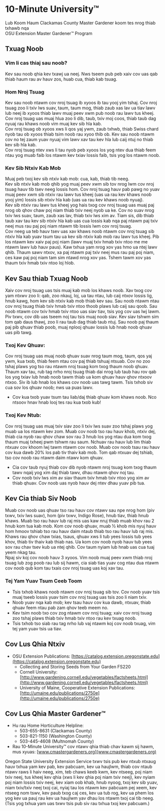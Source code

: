 # 10-Minute University™  
Lub Koom Haum Clackamas County Master Gardener koom tes nrog thiab txhawb nqa  
OSU Extension Master Gardener™ Program  

## Txuag Noob  
### Vim li cas thiaj sau noob?  
Kev sau noob qhia kev txawj ua neej. Nws tseem pub peb xaiv cov uas qab thiab haum rau av hauv zos, huab cua, thiab kab tsuag.  

### Hom Nroj Tsuag  
Kev sau noob ntawm cov nroj tsuag ib xyoos ib tau yooj yim tshaj. Cov nroj tsuag zoo li txiv lws suav, taum, taum mog, thiab zaub xas lav ua tiav lawv lub neej ib xyoos thiab lawv muaj peev xwm pub noob rau lawv tus kheej. Cov nroj tsuag uas muaj hlua zoo li dib, taub, txiv moj coos, thiab taub dag nyuaj rau khaws noob vim muaj kev sib hla kab.  
Cov nroj tsuag ob xyoos xws li qos yaj ywm, zaub txhwb, thiab Swiss chard nyob tau ob xyoos thiab tsim noob rau xyoo thib ob. Kev sau noob ntawm cov no tej zaum yuav nyuaj vim lawv xav tau kev hla lub caij ntuj no thiab kev sib hla kab.  
Cov nroj tsuag ntev xws li tau nyob peb xyoos los yog ntev dua thiab feem ntau yog muab faib los ntawm kev txiav lossis faib, tsis yog los ntawm noob.  

### Kev Sib Ntxiv Kab Mob  
Muaj peb txoj kev sib ntxiv kab mob: cua, kab, thiab tib neeg.  
Kev sib ntxiv kab mob qhib yog muaj peev xwm sib tov nrog lwm cov nroj tsuag hauv tib tsev neeg lossis hom. Cov nroj tsuag hauv pab pawg no yuav muaj peev xwm sib ntxiv rau lawv tus kheej (uas ua rau kev khaws noob yooj yim) lossis sib ntxiv hla kab (uas ua rau kev khaws noob nyuaj).  
Kev sib ntxiv rau lawv tus kheej yog hais txog cov nroj tsuag uas muaj paj nrog ob qhov chaw poj niam thiab txiv neej nyob ua ke. Cov no suav nrog txiv lws suav, taum, zaub xas lav, thiab txiv lws xim av. Tiam sis, dib thiab taub xav tau kev sib ntxiv hla kab uas cua lossis kab nqa paj ntawm paj txiv neej mus rau paj poj niam ntawm tib lossis lwm cov nroj tsuag.  
Cov neeg ua teb hauv tsev uas xav khaws noob ntawm cov nroj tsuag sib ntxiv hla kab yuav tsum tau ua kev sib ntxiv kab mob rau lawv tus kheej. Pib los ntawm kev xaiv paj poj niam (lawv muaj txiv hmab txiv ntoo me me ntawm lawv lub hauv paus). Kaw txhua yam nrog xov yas hmo ua ntej lawv qhib. Thaum sawv ntxov, xa paj ntawm paj txiv neej mus rau paj poj niam, ces kaw paj poj niam tam sim ntawd nrog xov yas. Tshem tawm xov yas thaum txiv hmab txiv ntoo loj hlob.  

## Kev Sau thiab Txuag Noob  
Xaiv cov nroj tsuag uas tsis muaj kab mob los khaws noob. Xav txog cov yam ntxwv zoo li: qab, zoo nkauj, loj, ua tau ntau, lub caij ntxov lossis lig, hnub kawg, hom kev sib ntxiv kab mob thiab kev sau. Sau noob ntawm ntau cov nroj tsuag thiab txiv hmab txiv ntoo thoob plaws lub caij sau qoob. Sau noob ntawm cov txiv hmab txiv ntoo uas siav tiav, tsis yog cov uas lwj lawm. Piv txwv, cov dib uas tseem noj tau tsis muaj noob siav. Kev siav tshwm sim tom qab daus thawj, zoo li rau taub dag thiab taub ntuj. Sau noob paj thaum paj pib qhuav thiab poob, muaj nplooj qhuav lossis lub hnab noob qhuav uas pib tawg.  

### Txoj Kev Qhuav:  
Cov nroj tsuag uas muaj noob qhuav suav nrog taum mog, taum, qos yaj ywm, kua txob, thiab feem ntau cov paj thiab tshuaj ntsuab. Cov no zoo tshaj plaws yog tso rau ntawm nroj tsuag kom txog thaum noob qhuav. Thaum xav tau, rub tag nrho nroj tsuag thiab dai nrog lub taub hau rov qab los yog txiav lub hnab noob tawm thiab ua kom qhuav hauv qhov ntxoov ntxoo. Siv ib lub hnab los khaws cov noob uas tawg tawm. Tsis txhob siv cua sov los qhuav noob; nws ua puas lawv.  

- Cov kua txob yuav tsum tau liab/daj thiab qhuav kom khaws noob. Nco ntsoov hnav hnab looj tes rau kua txob kub!  

### Txoj Kev Ntub:  
Cov nroj tsuag uas muaj txiv siav zoo li txiv lws suav zoo tshaj plaws yog muab ua los ntawm kev zom. Muab cov noob tso rau hauv khob, ntxiv dej, thiab cia nyob rau qhov chaw sov rau 3 hnub los yog ntau dua kom txog thaum muaj txheej pwm tshwm rau saum. Nchuav rau hauv lub lim thiab ntxuav cov khoom lwj tawm ntawm cov noob. Muab cov noob tsau rau hauv cov kua dawb 20% los pab tiv thaiv kab mob. Tom qab ntxuav dej tshiab, tso cov noob rau ntawm daim ntawv kom qhuav.  
- Cia cov taub nyuj thiab cov dib nyob ntawm nroj tsuag kom txog thaum tawv nqaij yog xim daj thiab tawv, dhau ntawm qhov noj tau.  
- Cov noob txiv lws xim av siav thaum txiv hmab txiv ntoo yog xim av thiab qhuav. Cov noob uas nyob hauv dej ntev dhau yuav pib tua.

## Kev Cia thiab Siv Noob  
Muab cov noob uas qhuav tso rau hauv cov ntawv sau npe nrog hom (piv txwv, txiv lws suav), hom (piv txwv, Indigo Rose), hnub tiav, thiab hnub khaws. Muab tso rau hauv lub raj mis uas kaw nruj thiab muab khov rau 2 hnub kom tua kab mob. Kom cov noob qhuav, muab ½ khob mis nyuj hauv hom hmoov tshiab tso rau hauv daim ntaub thiab tso rau hauv lub raj mis. Khaws rau qhov chaw txias, tsaus, qhuav xws li tub yees lossis tub yees khov, thiab tiv thaiv kab thiab nas. Ua kom cov noob nyob hauv tub yees sov rau chav tsev kub ua ntej qhib. Cov taum nyiam lub hnab uas cua tuaj yeem nkag tau.  
Npaj siv koj cov noob hauv 3 xyoos. Vim noob muaj peev xwm thiab nroj tsuag lub zog poob rau lub sij hawm, cia siab tias yuav cog ntau dua ntawm cov noob qub kom tau txais cov nroj tsuag uas koj xav tau.  

### Tej Yam Yuav Tsum Ceeb Toom  
- Tsis txhob khaws noob ntawm cov nroj tsuag sib tov. Cov noob yuav tsis muaj tseeb lossis yuav tsim cov nroj tsuag uas tsis zoo li niam txiv.  
- Noob yuav nqa kab mob; kev tsau hauv cov kua dawb, ntxuav, thiab qhuav feem ntau pab zam qhov teeb meem no.  
- Kev tsim noob txo cov zog ntawm cov nroj tsuag; xaiv cov nroj tsuag zoo tshaj plaws thiab txiv hmab txiv ntoo rau kev txuag noob.  
- Tsis txhob tso siab rau tag nrho lub vaj ntawm koj cov noob txuag, vim tej yam yuav tsis ua tiav.  

## Cov Lus Qhia Ntxiv  
- OSU Extension Publications: [https://catalog.extension.oregonstate.edu](https://catalog.extension.oregonstate.edu)  
  - Collecting and Storing Seeds from Your Garden FS220  
  - Cornell University: [http://www.gardening.cornell.edu/vegetables/factsheets.html](http://www.gardening.cornell.edu/vegetables/factsheets.html)  
  - University of Maine, Cooperative Extension Publications: [http://umaine.edu/publications/2750e](http://umaine.edu/publications/2750e)  

## Cov Lus Qhia Master Gardener™  
- Hu rau Home Horticulture Helpline:  
  - 503-655-8631 (Clackamas County)  
  - 503-821-1150 (Washington County)  
  - 503-445-4608 (Multnomah County)  
- Rau 10-Minute University™ cov ntawv qhia thiab chav kawm sij hawm, mus xyuas: [www.cmastergardeners.org](www.cmastergardeners.org)  

Oregon State University Extension Service txwv tsis pub kev ntxub ntxaug hauv txhua yam kev pab, kev pabcuam, kev ua haujlwm, thiab cov ntaub ntawv raws li haiv neeg, xim, teb chaws keeb kwm, kev ntseeg, poj niam txiv neej, tus kheej kev qhia (xws li kev qhia poj niam txiv neej), kev nyiam poj niam lossis txiv neej, kev xiam oob khab, hnub nyoog, txoj kev sib yuav, niam txiv/txiv neej txoj cai, nyiaj tau los ntawm kev pabcuam pej xeem, kev ntseeg nom tswv, kev paub txog caj ces, kev ua tub rog, kev ua phem los yog kev ua pauj rau kev ua haujlwm yav dhau los ntawm txoj cai tib neeg. (Tsis yog txhua yam uas txwv tsis pub siv rau txhua txoj kev pabcuam.)